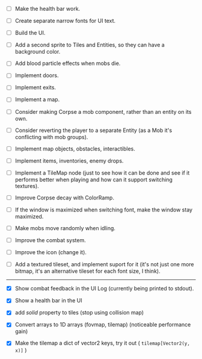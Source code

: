 

- [ ] Make the health bar work.
- [ ] Create separate narrow fonts for UI text.
- [ ] Build the UI.
- [ ] Add a second sprite to Tiles and Entities, so they can have a background color.

- [ ] Add blood particle effects when mobs die.
- [ ] Implement doors.
- [ ] Implement exits.
- [ ] Implement a map.
- [ ] Consider making Corpse a mob component, rather than an entity on its own.
- [ ] Consider reverting the player to a separate Entity (as a Mob it's conflicting with mob groups).

- [ ] Implement map objects, obstacles, interactibles.
- [ ] Implement items, inventories, enemy drops.

- [ ] Implement a TileMap node (just to see how it can be done and see if it performs better when playing and how can it support switching textures).

- [ ] Improve Corpse decay with ColorRamp.

- [ ] If the window is maximized when switching font, make the window stay maximized.
- [ ] Make mobs move randomly when idling.
- [ ] Improve the combat system.
- [ ] Improve the icon (change it).
- [ ] Add a textured tileset, and implement suport for it (it's not just one more bitmap, it's an alternative tileset for each font size, I think).

------------------------------------------------------------

- [x] Show combat feedback in the UI Log (currently being printed to stdout).
- [x] Show a health bar in the UI
- [x] add _solid_ property to tiles (stop using collision map)

- [x] Convert arrays to 1D arrays (fovmap, tilemap) (noticeable performance gain)
- [x] Make the tilemap a dict of vector2 keys, try it out ( `tilemap[Vector2(y, x)]` )